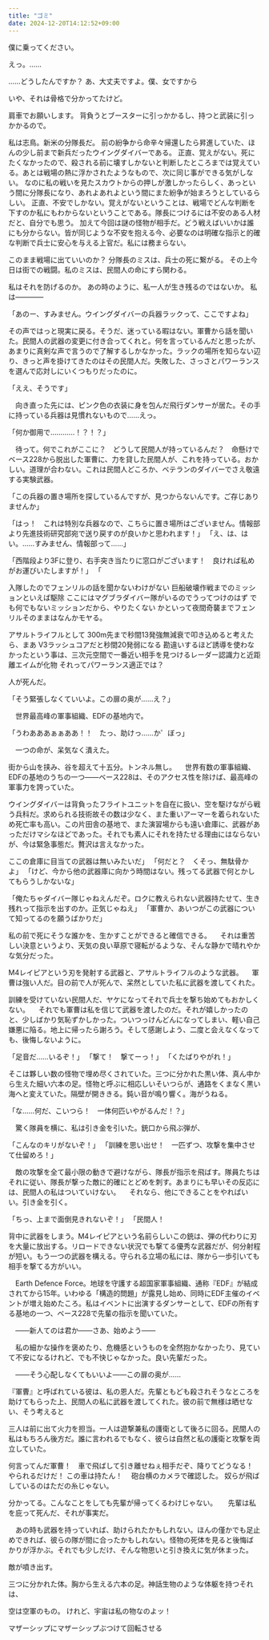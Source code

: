```yaml
---
title: "ゴミ"
date: 2024-12-20T14:12:52+09:00
---
```

僕に乗ってください。

えっ。……

……どうしたんですか？
あ、大丈夫ですよ。僕、女ですから

いや、それは骨格で分かってたけど。

肩車でお願いします。
背負うとブースターに引っかかるし、持つと武装に引っかかるので。


私は志鳥。新米の分隊長だ。
前の紛争から命辛々帰還したら昇進していた、ほんの少し前まで新兵だったウイングダイバーである。
正直、覚えがない。死にたくなかったので、殺される前に壊すしかないと判断したところまでは覚えている。あとは戦場の熱に浮かされたようなもので、次に同じ事ができる気がしない。
なのに私の戦いを見たスカウトからの押しが激しかったらしく、あっという間に分隊長になり、あれよあれよという間にまた紛争が始まろうとしているらしい。
正直、不安でしかない。覚えがないということは、戦場でどんな判断を下すのか私にもわからないということである。隊長につけるには不安のある人材だと、自分でも思う。
加えて今回は謎の怪物が相手だ。どう戦えばいいかは誰にも分からない。皆が同じような不安を抱える今、必要なのは明確な指示と的確な判断で兵士に安心を与える上官だ。私には務まらない。

このまま戦場に出ていいのか？
分隊長のミスは、兵士の死に繋がる。
その上今日は街での戦闘。私のミスは、民間人の命にすら関わる。

私はそれを防げるのか。
あの時のように、私一人が生き残るのではないか。
私は――――


「あのー、すみません。ウイングダイバーの兵器ラックって、ここですよね」


その声ではっと現実に戻る。そうだ、迷っている暇はない。軍曹から話を聞いた。民間人の武器の変更に付き合ってくれと。何を言っているんだと思ったが、あまりに真剣な声で言うので了解するしかなかった。ラックの場所を知らない辺り、きっと声を掛けてきたのはその民間人だ。失敗した、さっさとパワーランスを選んで応対しにいくつもりだったのに。


「ええ、そうです」

　向き直った先には、ピンク色の衣装に身を包んだ飛行ダンサーが居た。その手に持っている兵器は見慣れないもので……えっ。


「何か御用で…………！？！？」


　待って。何でこれがここに？　どうして民間人が持っているんだ？　命懸けでベース228から脱出した軍曹に、力を貸した民間人が、これを持っている。おかしい。道理が合わない。これは民間人どころか、ベテランのダイバーでさえ敬遠する実験武器。


「この兵器の置き場所を探しているんですが、見つからないんです。ご存じありませんか」

「はっ！　これは特別な兵器なので、こちらに置き場所はございません。情報部より先進技術研究部宛で送り戻すのが良いかと思われます！」
「え、は、はい。……すみません、情報部って……」

「西階段より3Fに登り、右手突き当たりに窓口がございます！　良ければ私めがお運びいたしますが！」
「

入隊したのでフェンリルの話を聞かないわけがない
巨船破壊作戦までのミッションといえば駆除
ここにはマグブラダイバー隊がいるのでうってつけのはず
でも何でもないミッションだから、やりたくない
かといって夜間奇襲までフェンリルそのままはなんかモヤる。

アサルトライフルとして
    300m先まで秒間13発強無減衰で叩き込めると考えたら、まあ
    V3ラッシュコアだと秒間20発弱になる
    勘違いするほど誘導を使わなかったという事は、三次元空間で一番近い相手を見つけるレーダー認識力と近距離エイムが化物
    それってパワーランス適正では？
    

人が死んだ。


「そう緊張しなくていいよ。この扉の奥が……え？」


　世界最高峰の軍事組織、EDFの基地内で。


「うわあああぁぁああ！！　たっ、助けっ……か゜ぼっ」


　一つの命が、呆気なく潰えた。




街から山を挟み、谷を超えて十五分。トンネル無し。
　世界有数の軍事組織、EDFの基地のうちの一つ――ベース228は、そのアクセス性を除けば、最高峰の軍事力を誇っていた。

ウイングダイバーは背負ったフライトユニットを自在に扱い、空を駆けながら戦う兵科だ。求められる技術故その数は少なく、また重いアーマーを着られないため死亡率も高い。この片田舎の基地で、また演習場からも遠い倉庫に、武器があっただけマシなほどであった。それでも素人にそれを持たせる理由にはならないが、今は緊急事態だ。贅沢は言えなかった。


ここの倉庫に目当ての武器は無いみたいだ」
「何だと？　くそっ、無駄骨かよ」
「けど、今から他の武器庫に向かう時間はない。残ってる武器で何とかしてもらうしかないな」


「俺たちゃダイバー隊じゃねえんだぞ。ロクに教えられない武器持たせて、生き残れって指示を出すのか。正気じゃねえ」
「軍曹か、あいつがこの武器について知ってるのを願うばかりだ」


私の前で死にそうな誰かを、生かすことができると確信できる。
　それは重苦しい決意というより、天気の良い草原で寝転がるような、そんな静かで晴れやかな気分だった。

M4レイピアという刃を発射する武器と、アサルトライフルのような武器。
　軍曹は強い人だ。目の前で人が死んで、呆然としていた私に武器を渡してくれた。

訓練を受けていない民間人だ、ヤケになってそれで兵士を撃ち始めてもおかしくない。
　それでも軍曹は私を信じて武器を渡したのだ。それが嬉しかったのと、少しばかり気恥ずかしかった。ついつっけんどんになってしまい、軽い自己嫌悪に陥る。地上に帰ったら謝ろう。そして感謝しよう、二度と会えなくなっても、後悔しないように。




「足音だ……いるぞ！」
「撃て！　撃てーっ！」
「くたばりやがれ！」


そこは夥しい数の怪物で埋め尽くされていた。三つに分かれた黒い体、真ん中から生えた細い六本の足。怪物と呼ぶに相応しいそいつらが、通路をくまなく黒い海へと変えていた。隔壁が開ききる。鈍い音が鳴り響く。海がうねる。

「な……何だ、こいつら！　一体何匹いやがるんだ！？」

　驚く隊員を横に、私は引き金を引いた。銃口から飛ぶ弾が、


「こんなのキリがないぞ！」
「訓練を思い出せ！　一匹ずつ、攻撃を集中させて仕留めろ！」

　敵の攻撃を全て最小限の動きで避けながら、隊長が指示を飛ばす。隊員たちはそれに従い、隊長が撃った敵に的確にとどめを刺す。あまりにも早いその反応には、民間人の私はついていけない。
　それなら、他にできることをやればいい。引き金を引く。


「ちっ、上まで面倒見きれないぞ！」
「民間人！　


背中に武器をしまう。M4レイピアという名前らしいこの銃は、弾の代わりに刃を大量に放出する。リロードできない状況でも撃てる優秀な武器だが、何分射程が短い。もう一つの武器を構える。守られる立場の私には、隊から一歩引いても相手を撃てる方がいい。



　Earth Defence Force。地球を守護する超国家軍事組織、通称『EDF』が結成されてから15年。いわゆる「構造的問題」が露見し始め、同時にEDF主催のイベントが増え始めたころ。私はイベントに出演するダンサーとして、EDFの所有する基地の一つ、ベース228で先輩の指示を聞いていた。

　――新人てのは君か――さあ、始めよう――

　私の細かな操作を褒めたり、危機感というものを全然抱かなかったり、見ていて不安になるけれど、でも不快じゃなかった。良い先輩だった。

　――そう心配しなくてもいいよ――この扉の奥が……


『軍曹』と呼ばれている彼は、私の恩人だ。先輩ともども殺されそうなところを助けてもらった上、民間人の私に武器を渡してくれた。彼の前で無様は晒せない、そう考えると


三人は前に出て火力を担当。一人は遊撃兼私の護衛として後ろに回る。民間人の私はもちろん後方だ。誰に言われるでもなく、彼らは自然と私の護衛と攻撃を両立していた。

何言ってんだ軍曹！　車で飛ばして引き離せねぇ相手だぞ、降りてどうなる！　やられるだけだ！
この車は持たん！　
砲台横のカメラで確認した。
奴らが飛ばしているのはただの糸じゃない。


分かってる。こんなことをしても先輩が帰ってくるわけじゃない。
　
先輩は私を庇って死んだ、それが事実だ。

　あの時も武器を持っていれば、助けられたかもしれない。ほんの僅かでも足止めできれば、彼らの隊が間に合ったかもしれない。怪物の死体を見ると後悔ばかりが浮かぶ。それでも少しだけ、そんな物思いと引き換えに気が休まった。

敵が噴き出す。


三つに分かれた体。胸から生える六本の足。神話生物のような体躯を持つそれは、


空は空軍のもの。
けれど、宇宙は私の物なのよッ！

マザーシップにマザーシップぶつけて回転させる
